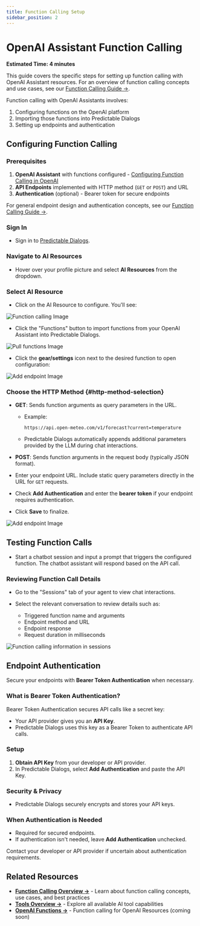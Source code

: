 ```yaml
---
title: Function Calling Setup
sidebar_position: 2
---
```


# OpenAI Assistant Function Calling

**Estimated Time: 4 minutes**

This guide covers the specific steps for setting up function calling with OpenAI Assistant resources. For an overview of function calling concepts and use cases, see our [Function Calling Guide →](/docs/tools/function-calling).

Function calling with OpenAI Assistants involves:
1. Configuring functions on the OpenAI platform
2. Importing those functions into Predictable Dialogs
3. Setting up endpoints and authentication

## Configuring Function Calling

### Prerequisites

1. **OpenAI Assistant** with functions configured - [Configuring Function Calling in OpenAI](https://predictabledialogs.com/learn/openai/configuring-function-calling)
2. **API Endpoints** implemented with HTTP method (`GET` or `POST`) and URL
3. **Authentication** (optional) - Bearer token for secure endpoints

For general endpoint design and authentication concepts, see our [Function Calling Guide →](/docs/tools/function-calling).

### Sign In

* Sign in to [Predictable Dialogs](https://predictabledialogs.com/sign-in).

### Navigate to AI Resources

* Hover over your profile picture and select **AI Resources** from the dropdown.

### Select AI Resource

* Click on the AI Resource to configure. You'll see:

![Function calling Image](/img/function-calling.webp)

* Click the "Functions" button to import functions from your OpenAI Assistant into Predictable Dialogs.

![Pull functions Image](/img/pull-functions.webp)

* Click the **gear/settings** icon next to the desired function to open configuration:

![Add endpoint Image](/img/configure-functions.webp)

### Choose the HTTP Method {#http-method-selection}

* **GET**: Sends function arguments as query parameters in the URL.

  * Example:

    ```
    https://api.open-meteo.com/v1/forecast?current=temperature
    ```
  * Predictable Dialogs automatically appends additional parameters provided by the LLM during chat interactions.

* **POST**: Sends function arguments in the request body (typically JSON format).

* Enter your endpoint URL. Include static query parameters directly in the URL for `GET` requests.

* Check **Add Authentication** and enter the **bearer token** if your endpoint requires authentication.

* Click **Save** to finalize.

![Add endpoint Image](/img/add-endpoint.webp)

## Testing Function Calls

* Start a chatbot session and input a prompt that triggers the configured function. The chatbot assistant will respond based on the API call.

### Reviewing Function Call Details

* Go to the "Sessions" tab of your agent to view chat interactions.
* Select the relevant conversation to review details such as:

  * Triggered function name and arguments
  * Endpoint method and URL
  * Endpoint response
  * Request duration in milliseconds

![Function calling information in sessions](/img/function-calling-sessions.webp)

## Endpoint Authentication

Secure your endpoints with **Bearer Token Authentication** when necessary.

### What is Bearer Token Authentication?

Bearer Token Authentication secures API calls like a secret key:

* Your API provider gives you an **API Key**.
* Predictable Dialogs uses this key as a Bearer Token to authenticate API calls.

### Setup

1. **Obtain API Key** from your developer or API provider.
2. In Predictable Dialogs, select **Add Authentication** and paste the API Key.

### Security & Privacy

* Predictable Dialogs securely encrypts and stores your API keys.

### When Authentication is Needed

* Required for secured endpoints.
* If authentication isn't needed, leave **Add Authentication** unchecked.

Contact your developer or API provider if uncertain about authentication requirements.

## Related Resources

- **[Function Calling Overview →](/docs/tools/function-calling)** - Learn about function calling concepts, use cases, and best practices
- **[Tools Overview →](/docs/tools/overview)** - Explore all available AI tool capabilities  
- **[OpenAI Functions →](/docs/providers/openai/functions)** - Function calling for OpenAI Resources (coming soon)